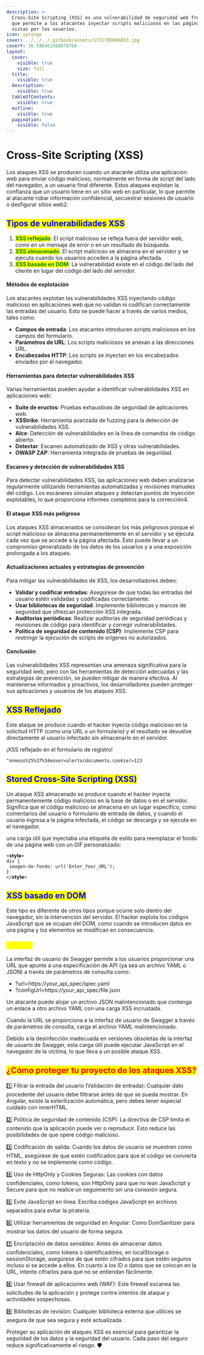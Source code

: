 ```yaml
---
description: >-
  Cross-Site Scripting (XSS) es una vulnerabilidad de seguridad web frecuente
  que permite a los atacantes inyectar scripts maliciosos en las páginas web
  vistas por los usuarios.
icon: syringe
cover: ../../../.gitbook/assets/1731705666033.jpg
coverY: 36.596461668070766
layout:
  cover:
    visible: true
    size: full
  title:
    visible: true
  description:
    visible: true
  tableOfContents:
    visible: true
  outline:
    visible: true
  pagination:
    visible: false
---
```


# Cross-Site Scripting (XSS)

Los ataques XSS se producen cuando un atacante utiliza una aplicación web para enviar código malicioso, normalmente en forma de script del lado del navegador, a un usuario final diferente. Estos ataques explotan la confianza que un usuario tiene en un sitio web en particular, lo que permite al atacante robar información confidencial, secuestrar sesiones de usuario o desfigurar sitios web2.

## <mark style="color:blue;">Tipos de vulnerabilidades XSS</mark> <a href="#ember11601" id="ember11601"></a>

1. <mark style="color:green;">**XSS reflejado**</mark>: El script malicioso se refleja fuera del servidor web, como en un mensaje de error o en un resultado de búsqueda.
2. <mark style="color:green;">**XSS almacenado**</mark>: El script malicioso se almacena en el servidor y se ejecuta cuando los usuarios acceden a la página afectada.
3. <mark style="color:green;">**XSS basado en DOM**</mark>: La vulnerabilidad existe en el código del lado del cliente en lugar del código del lado del servidor.

#### Métodos de explotación <a href="#ember11603" id="ember11603"></a>

Los atacantes explotan las vulnerabilidades XSS inyectando código malicioso en aplicaciones web que no validan ni codifican correctamente las entradas del usuario. Esto se puede hacer a través de varios medios, tales como:

* **Campos de entrada**: Los atacantes introducen scripts maliciosos en los campos del formulario.
* **Parámetros de URL**: Los scripts maliciosos se anexan a las direcciones URL.
* **Encabezados HTTP**: Los scripts se inyectan en los encabezados enviados por el navegador.

#### Herramientas para detectar vulnerabilidades XSS <a href="#ember11606" id="ember11606"></a>

Varias herramientas pueden ayudar a identificar vulnerabilidades XSS en aplicaciones web:

* **Suite de eructos**: Pruebas exhaustivas de seguridad de aplicaciones web.
* **XSStrike**: Herramienta avanzada de fuzzing para la detección de vulnerabilidades XSS.
* **Alce**: Detección de vulnerabilidades en la línea de comandos de código abierto.
* **Detectar**: Escaneo automatizado de XSS y otras vulnerabilidades.
* **OWASP ZAP**: Herramienta integrada de pruebas de seguridad.

#### Escaneo y detección de vulnerabilidades XSS <a href="#ember11609" id="ember11609"></a>

Para detectar vulnerabilidades XSS, las aplicaciones web deben analizarse regularmente utilizando herramientas automatizadas y revisiones manuales del código. Los escáneres simulan ataques y detectan puntos de inyección explotables, lo que proporciona informes completos para la corrección4.

#### El ataque XSS más peligroso <a href="#ember11611" id="ember11611"></a>

Los ataques XSS almacenados se consideran los más peligrosos porque el script malicioso se almacena permanentemente en el servidor y se ejecuta cada vez que se accede a la página afectada. Esto puede llevar a un compromiso generalizado de los datos de los usuarios y a una exposición prolongada a los ataques.

#### Actualizaciones actuales y estrategias de prevención <a href="#ember11613" id="ember11613"></a>

Para mitigar las vulnerabilidades de XSS, los desarrolladores deben:

* **Validar y codificar entradas**: Asegúrese de que todas las entradas del usuario estén validadas y codificadas correctamente.
* **Usar bibliotecas de seguridad**: Implemente bibliotecas y marcos de seguridad que ofrezcan protección XSS integrada.
* **Auditorías periódicas**: Realizar auditorías de seguridad periódicas y revisiones de código para identificar y corregir vulnerabilidades.
* **Política de seguridad de contenido (CSP)**: Implemente CSP para restringir la ejecución de scripts de orígenes no autorizados.

#### Conclusión <a href="#ember11616" id="ember11616"></a>

Las vulnerabilidades XSS representan una amenaza significativa para la seguridad web, pero con las herramientas de detección adecuadas y las estrategias de prevención, se pueden mitigar de manera efectiva. Al mantenerse informados y proactivos, los desarrolladores pueden proteger sus aplicaciones y usuarios de los ataques XSS.

## <mark style="color:blue;">XSS Reflejado</mark>

Este ataque se produce cuando el hacker inyecta código malicioso en la solicitud HTTP (como una URL o un formulario) y el resultado se devuelve directamente al usuario infectado sin almacenarlo en el servidor.

¡XSS reflejado en el formulario de registro!

```
"onmous%25%37%34eover=alerta(documento.cookie)>123
```

## <mark style="color:blue;">Stored Cross-Site Scripting (XSS)</mark>

Un ataque XSS almacenado se produce cuando el hacker inyecta permanentemente código malicioso en la base de datos o en el servidor. Significa que el código malicioso se almacena en un lugar específico, como comentarios del usuario o formulario de entrada de datos, y cuando el usuario ingresa a la página infectada, el código se descarga y se ejecuta en el navegador.

una carga útil que inyectaba una etiqueta de estilo para reemplazar el fondo de una página web con un GIF personalizado:

```
<𝘀𝘁𝘆𝗹𝗲>
div {
 imagen-de-fondo: url('Enter_Your_URL');
}
</𝘀𝘁𝘆𝗹𝗲>
```

## <mark style="color:blue;">XSS basado en DOM</mark>

Este tipo es diferente de otros tipos porque ocurre solo dentro del navegador, sin la intervención del servidor. El hacker explota los códigos JavaScript que se ocupan del DOM, como cuando se introducen datos en una página y los elementos se modifican en consecuencia.

### <mark style="color:yellow;">Ejemplo.</mark>

La interfaz de usuario de Swagger permite a los usuarios proporcionar una URL que apunte a una especificación de API (ya sea un archivo YAML o JSON) a través de parámetros de consulta como:

* ?url=https://your\_api\_spec/spec.yaml
* ?configUrl=https://your\_api\_spec/file.json

Un atacante puede alojar un archivo JSON malintencionado que contenga un enlace a otro archivo YAML con una carga XSS incrustada.

Cuando la URL se proporciona a la interfaz de usuario de Swagger a través de parámetros de consulta, carga el archivo YAML malintencionado.

Debido a la desinfección inadecuada en versiones obsoletas de la interfaz de usuario de Swagger, esta carga útil puede ejecutar JavaScript en el navegador de la víctima, lo que lleva a un posible ataque XSS.

## <mark style="color:red;">¿Cómo proteger tu proyecto de los ataques XSS?</mark>

1️⃣ Filtrar la entrada del usuario (Validación de entrada): Cualquier dato procedente del usuario debe filtrarse antes de que se pueda mostrar. En Angular, existe la esterilización automática, pero debes tener especial cuidado con innerHTML.

2️⃣ Política de seguridad de contenido (CSP): La directiva de CSP limita el contenido que la aplicación puede ver o reproducir. Esto reduce las posibilidades de que opere código malicioso.

3️⃣ Codificación de salida: Cuando los datos de usuario se muestren como HTML, asegúrese de que estén codificados para que el código se convierta en texto y no se implemente como código.

4️⃣ Uso de HttpOnly y Cookies Seguras: Las cookies con datos confidenciales, como tokens, son HttpOnly para que no lean JavaScript y Secure para que no realice un seguimiento sin una conexión segura.

5️⃣ Evite JavaScript en línea: Escriba códigos JavaScript en archivos separados para evitar la piratería.

6️⃣ Utilizar herramientas de seguridad en Angular: Como DomSanitizer para mostrar los datos del usuario de forma segura.

7️⃣ Encriptación de datos sensibles: Antes de almacenar datos confidenciales, como tokens o identificadores, en localStorage o sessionStorage, asegúrese de que estén cifrados para que estén seguros incluso si se accede a ellos. En cuanto a los ID o datos que se colocan en la URL, intente cifrarlos para que no se entiendan fácilmente.

8️⃣ Usar firewall de aplicaciones web (WAF): Este firewall escanea las solicitudes de la aplicación y protege contra intentos de ataque y actividades sospechosas.

9️⃣ Bibliotecas de revisión: Cualquier biblioteca externa que utilices se asegura de que sea segura y esté actualizada.

Proteger su aplicación de ataques XSS es esencial para garantizar la seguridad de los datos y la seguridad del usuario. Cada paso del seguro reduce significativamente el riesgo. 🛡️

